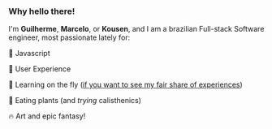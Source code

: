 ### Why hello there!

I'm **Guilherme**, **Marcelo**, or **Kousen**, and I am a brazilian Full-stack Software engineer, most passionate lately for:

:nut_and_bolt: Javascript

:busts_in_silhouette: User Experience

:rocket: Learning on the fly ([if you want to see my fair share of experiences](https://www.linkedin.com/in/guilherme-marcelo-luersen/))

:seedling: Eating plants (and *trying* calisthenics)

:fire: Art and epic fantasy!
